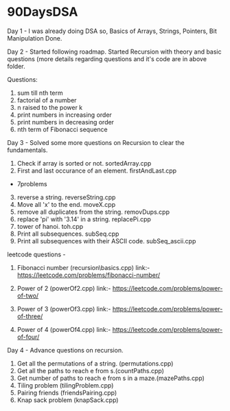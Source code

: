# 90DaysDSA

Day 1 - 
I was already doing DSA so, Basics of Arrays, Strings, Pointers, Bit Manipulation Done.

Day 2 - 
Started following roadmap. Started Recursion with theory and basic questions (more details regarding questions and it's code are in above folder. 

Questions:
1. sum till nth term
2. factorial of a number
3. n raised to the power k
4. print numbers in increasing order
5. print numbers in decreasing order
6. nth term of Fibonacci sequence 

Day 3 -
Solved some more questions on Recursion to clear the fundamentals.

1. Check if array is sorted or not. sortedArray.cpp
2. First and last occurance of an element.  firstAndLast.cpp

- 7problems

3. reverse a string. reverseString.cpp
4. Move all 'x' to the end. moveX.cpp
5. remove all duplicates from the string. removDups.cpp
6. replace 'pi' with '3.14' in a string. replacePi.cpp
7. tower of hanoi. toh.cpp
8. Print all subsequences. subSeq.cpp
9. Print all subsequences with their ASCII code. subSeq_ascii.cpp



leetcode questions - 

1. Fibonacci number (recursion\basics.cpp)
link:- https://leetcode.com/problems/fibonacci-number/

2. Power of 2 (powerOf2.cpp)
link:- https://leetcode.com/problems/power-of-two/

3. Power of 3 (powerOf3.cpp)
link:- https://leetcode.com/problems/power-of-three/

4. Power of 4 (powerOf4.cpp)
link:- https://leetcode.com/problems/power-of-four/

Day 4 -
Advance questions on recursion.

1. Get all the permutations of a string. (permutations.cpp)
2. Get all the paths to reach e from s.(countPaths.cpp)
3. Get number of paths to reach e from s in a maze.(mazePaths.cpp)
4. Tiling problem (tilingProblem.cpp)
5. Pairing friends (friendsPairing.cpp)
6. Knap sack problem (knapSack.cpp)
